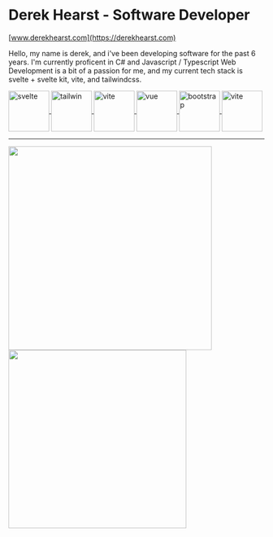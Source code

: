 # Derek Hearst - Software Developer
[www.derekhearst.com](https://derekhearst.com)

Hello, my name is derek, and i've been developing software for the past 6 years. I'm currently proficent in C# and Javascript / Typescript Web Development is a bit of a passion for me, and my current tech stack is svelte + svelte kit, vite, and tailwindcss.


<a href="https://github.com/derekhearst">
  <img align="center" src="https://upload.wikimedia.org/wikipedia/commons/thumb/1/1b/Svelte_Logo.svg/1702px-Svelte_Logo.svg.png" alt="svelte" width="80" />
 </a>
<a href="https://github.com/derekhearst">
  <img align="center" src="https://upload.wikimedia.org/wikipedia/commons/thumb/d/d5/Tailwind_CSS_Logo.svg/2048px-Tailwind_CSS_Logo.svg.png" alt="tailwin" width="80"/>
</a>

<a href="https://github.com/derekhearst">
  <img align="center" src="https://vitejs.dev/logo-with-shadow.png" alt="vite" width=80/>
</a>

<a href="https://github.com/derekhearst">
  <img align="center" src="https://upload.wikimedia.org/wikipedia/commons/thumb/9/95/Vue.js_Logo_2.svg/1184px-Vue.js_Logo_2.svg.png" alt="vue" width=80/>
</a>

<a href="https://github.com/derekhearst">
  <img align="center" src="https://upload.wikimedia.org/wikipedia/commons/thumb/b/b2/Bootstrap_logo.svg/2560px-Bootstrap_logo.svg.png" alt="bootstrap" width=80/>
</a>
  
  
<a href="https://github.com/derekhearst">
  <img align=center src="https://vitejs.dev/logo-with-shadow.png" alt="vite" width=80/>
</a>

<hr/>

<a href="https://github.com/derekhearst">
<img align="center" src="https://github-readme-stats.vercel.app/api?username=derekhearst&theme=transparent&hide_border=true&title_color=9EE61F&text_color=ffffff&show_icons=true&icon_color=9EE61F&text_bold=false" width=400 />  
</a>
  
<a href="https://github.com/derekhearst">
  <img align="center" src="https://github-readme-stats.vercel.app/api/top-langs/?username=derekhearst&layout=compact&theme=transparent&title_color=9EE61F&text_color=ffffff&text_bold=false&hide_border=true" width=350 />
</a>
  
  
